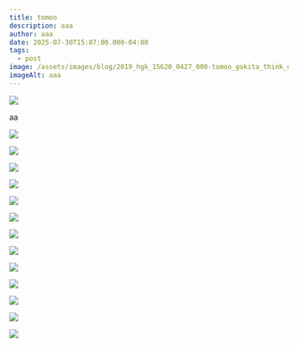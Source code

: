 ```yaml
---
title: tomoo
description: aaa
author: aaa
date: 2025-07-30T15:07:00.000-04:00
tags:
  - post
image: /assets/images/blog/2019_hgk_15620_0427_000-tomoo_gokita_think_of_me_with_kindness011017-.jpg
imageAlt: aaa
---
```

![](/assets/images/blog/tg-slash-and-thrust-102-by-78-in.-acrylic-on-linen-2008_0.jpg)

aa

![](/assets/images/blog/02-1_2_hamactor_detail.jpg)

![](/assets/images/blog/06tg_160114_low-1280x0-c-default.jpg)

![](/assets/images/blog/10-248-001_danceparty.jpg)

![](/assets/images/blog/2021_nyr_20001_0249_000-tomoo_gokita_when_i_saw_you_last_night101955-.jpg)

![](/assets/images/blog/3008-0-medium.jpg)

![](/assets/images/blog/218485_001.jpg)

![](/assets/images/blog/219394_001.jpg)

![](/assets/images/blog/fa20120113t3a.jpg)

![](/assets/images/blog/h0046-l388232599.jpg)

![](/assets/images/blog/images.jpg)

![](/assets/images/blog/tg_93_350dpi.jpg)

![](/assets/images/blog/tomoo-gokita_come-sunday_aid333391.jpg)

![](/assets/images/blog/tomoo-gokita-strange-ritual-low-scaled.jpg)

